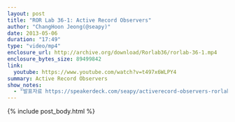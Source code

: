 ```yaml
---
layout: post
title: "ROR Lab 36-1: Active Record Observers"
author: "ChangHoon Jeong(@seapy)"
date: 2013-05-06
duration: "17:49"
type: "video/mp4"
enclosure_url: http://archive.org/download/Rorlab36/rorlab-36-1.mp4
enclosure_bytes_size: 89499842
link:
  youtube: https://www.youtube.com/watch?v=t497x6WLPY4
summary: Active Record Observers
show_notes:
  - "발표자료 https://speakerdeck.com/seapy/activerecord-observers-rorlab-season-3-6" 
---
```


{% include post_body.html %}
